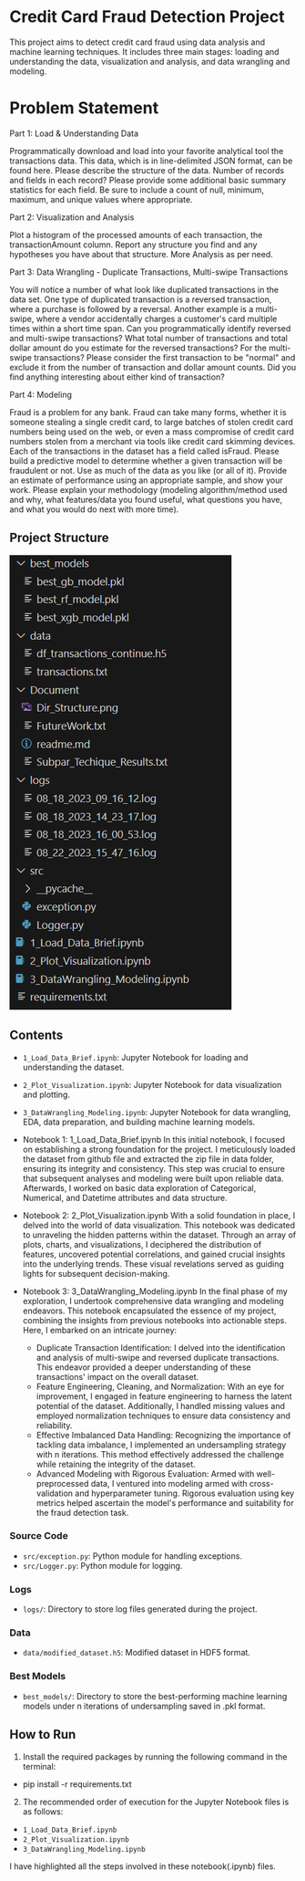 # Credit Card Fraud Detection Project

This project aims to detect credit card fraud using data analysis and machine learning techniques. It includes three main stages: loading and understanding the data, visualization and analysis, and data wrangling and modeling.

# Problem Statement
Part 1: Load & Understanding Data

Programmatically download and load into your favorite analytical tool the transactions data. This data, which is in line-delimited JSON format, can be found here. Please describe the structure of the data. Number of records and fields in each record? Please provide some additional basic summary statistics for each field. Be sure to include a count of null, minimum, maximum, and unique values where appropriate.

Part 2: Visualization and Analysis

Plot a histogram of the processed amounts of each transaction, the transactionAmount column. Report any structure you find and any hypotheses you have about that structure. More Analysis as per need.

Part 3: Data Wrangling - Duplicate Transactions, Multi-swipe Transactions

You will notice a number of what look like duplicated transactions in the data set. One type of duplicated transaction is a reversed transaction, where a purchase is followed by a reversal. Another example is a multi-swipe, where a vendor accidentally charges a customer's card multiple times within a short time span. Can you programmatically identify reversed and multi-swipe transactions? What total number of transactions and total dollar amount do you estimate for the reversed transactions? For the multi-swipe transactions? Please consider the first transaction to be "normal" and exclude it from the number of transaction and dollar amount counts. Did you find anything interesting about either kind of transaction?

Part 4: Modeling

Fraud is a problem for any bank. Fraud can take many forms, whether it is someone stealing a single credit card, to large batches of stolen credit card numbers being used on the web, or even a mass compromise of credit card numbers stolen from a merchant via tools like credit card skimming devices. Each of the transactions in the dataset has a field called isFraud. Please build a predictive model to determine whether a given transaction will be fraudulent or not. Use as much of the data as you like (or all of it). Provide an estimate of performance using an appropriate sample, and show your work. Please explain your methodology (modeling algorithm/method used and why, what features/data you found useful, what questions you have, and what you would do next with more time).

## Project Structure
![Alt text](Document/Dir_Structure.png)

## Contents

- `1_Load_Data_Brief.ipynb`: Jupyter Notebook for loading and understanding the dataset.
- `2_Plot_Visualization.ipynb`: Jupyter Notebook for data visualization and plotting.
- `3_DataWrangling_Modeling.ipynb`: Jupyter Notebook for data wrangling, EDA, data preparation, and building machine learning models.

- Notebook 1: 1_Load_Data_Brief.ipynb
In this initial notebook, I focused on establishing a strong foundation for the project. I meticulously loaded the dataset from github file and extracted the zip file in data folder, ensuring its integrity and consistency. This step was crucial to ensure that subsequent analyses and modeling were built upon reliable data. Afterwards, I worked on basic data exploration of Categorical, Numerical, and Datetime attributes and data structure.

- Notebook 2: 2_Plot_Visualization.ipynb
With a solid foundation in place, I delved into the world of data visualization. This notebook was dedicated to unraveling the hidden patterns within the dataset. Through an array of plots, charts, and visualizations, I deciphered the distribution of features, uncovered potential correlations, and gained crucial insights into the underlying trends. These visual revelations served as guiding lights for subsequent decision-making.

- Notebook 3: 3_DataWrangling_Modeling.ipynb
In the final phase of my exploration, I undertook comprehensive data wrangling and modeling endeavors. This notebook encapsulated the essence of my project, combining the insights from previous notebooks into actionable steps. Here, I embarked on an intricate journey: 
    - Duplicate Transaction Identification: I delved into the identification and analysis of multi-swipe and reversed duplicate transactions. This endeavor provided a deeper understanding of these transactions' impact on the overall dataset. 
    - Feature Engineering, Cleaning, and Normalization: With an eye for improvement, I engaged in feature engineering to harness the latent potential of the dataset. Additionally, I handled missing values and employed normalization techniques to ensure data consistency and reliability.
    - Effective Imbalanced Data Handling: Recognizing the importance of tackling data imbalance, I implemented an undersampling strategy with n iterations. This method effectively addressed the challenge while retaining the integrity of the dataset.
    - Advanced Modeling with Rigorous Evaluation: Armed with well-preprocessed data, I ventured into modeling armed with cross-validation and hyperparameter tuning. Rigorous evaluation using key metrics helped ascertain the model's performance and suitability for the fraud detection task.

### Source Code

- `src/exception.py`: Python module for handling exceptions.
- `src/Logger.py`: Python module for logging.

### Logs

- `logs/`: Directory to store log files generated during the project.

### Data

- `data/modified_dataset.h5`: Modified dataset in HDF5 format.

### Best Models

- `best_models/`: Directory to store the best-performing machine learning models under n iterations of undersampling saved in .pkl format.

## How to Run

1. Install the required packages by running the following command in the terminal:
   
- pip install -r requirements.txt

2. The recommended order of execution for the Jupyter Notebook files is as follows:
- `1_Load_Data_Brief.ipynb`
- `2_Plot_Visualization.ipynb`
- `3_DataWrangling_Modeling.ipynb`

I have highlighted all the steps involved in these notebook(.ipynb) files. 
